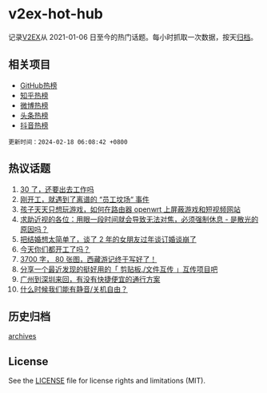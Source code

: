 # v2ex-hot-hub

 记录[V2EX](https://www.v2ex.com/)从 2021-01-06 日至今的热门话题。每小时抓取一次数据，按天[归档](archives)。
 
 ## 相关项目

- [GitHub热榜](https://github.com/lonnyzhang423/github-hot-hub)
- [知乎热榜](https://github.com/lonnyzhang423/zhihu-hot-hub)
- [微博热榜](https://github.com/lonnyzhang423/weibo-hot-hub)
- [头条热榜](https://github.com/lonnyzhang423/toutiao-hot-hub)
- [抖音热榜](https://github.com/lonnyzhang423/douyin-hot-hub)


 `更新时间：2024-02-18 06:08:42 +0800`

## 热议话题

1. [30 了，还要出去工作吗](https://www.v2ex.com/t/1015980)
1. [刚开工，就遇到了离谱的 “员工坟场“ 事件](https://www.v2ex.com/t/1015961)
1. [孩子天天只想玩游戏，如何在路由器 openwrt 上屏蔽游戏和短视频网站](https://www.v2ex.com/t/1016005)
1. [求助近视的各位：用眼一段时间就会导致无法对焦，必须强制休息 - 是散光的原因吗？](https://www.v2ex.com/t/1015987)
1. [把结婚想太简单了，谈了 2 年的女朋友过年谈订婚谈崩了](https://www.v2ex.com/t/1016070)
1. [今天你们都开工了吗？](https://www.v2ex.com/t/1015953)
1. [3700 字， 80 张图，西藏游记终于写好了！](https://www.v2ex.com/t/1015942)
1. [分享一个最近发现的挺好用的「 剪贴板./文件互传 」互传项目吧](https://www.v2ex.com/t/1015956)
1. [广州到深圳来回，有没有快捷便宜的通行方案](https://www.v2ex.com/t/1015986)
1. [什么时候我们能有静音/关机自由？](https://www.v2ex.com/t/1015967)

## 历史归档

[archives](archives)

## License

See the [LICENSE](LICENSE) file for license rights and limitations (MIT).
